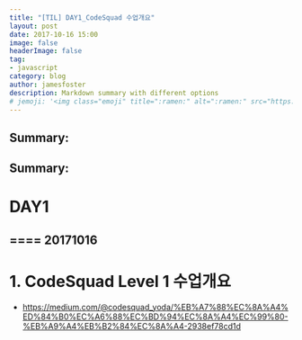 ```yaml
---
title: "[TIL] DAY1_CodeSquad 수업개요"
layout: post
date: 2017-10-16 15:00
image: false
headerImage: false
tag:
- javascript
category: blog
author: jamesfoster
description: Markdown summary with different options
# jemoji: '<img class="emoji" title=":ramen:" alt=":ramen:" src="https://assets.github.com/images/icons/emoji/unicode/1f35c.png" height="20" width="20" align="absmiddle">'
---
```


## Summary:

## Summary:

# DAY1
====
20171016
--------
# 1. CodeSquad Level 1 수업개요
  - https://medium.com/@codesquad_yoda/%EB%A7%88%EC%8A%A4%ED%84%B0%EC%A6%88%EC%BD%94%EC%8A%A4%EC%99%80-%EB%A9%A4%EB%B2%84%EC%8A%A4-2938ef78cd1d
